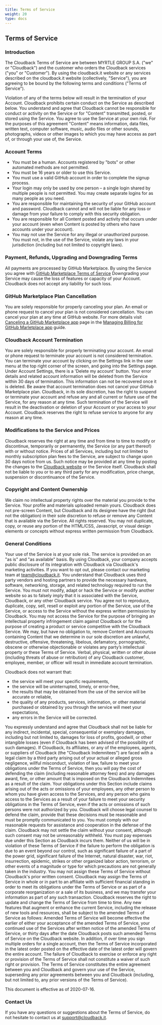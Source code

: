 ```yaml
---
title: Terms of Service
weight: 20
type: docs
---
```



## Terms of Service

### Introduction

The Cloudback Terms of Service are between MYRTLE GROUP S.A. ("we" or "Cloudback") and the customer who orders the Cloudback services ("you" or "Customer"). By using the cloudback.it website or any services described on the cloudback.it website (collectively, "Service"), you are agreeing to be bound by the following terms and conditions ("Terms of Service").

Violation of any of the terms below will result in the termination of your Account.  Cloudback prohibits certain conduct on the Service as described below. You understand and agree that Cloudback cannot be responsible for conduct or activity on the Service or for "Content" transmitted, posted, or stored  using the Service. You agree to use the Service at your own risk. For the purposes of this agreement "Content" means information, data files, written text, computer software, music, audio files or other sounds, photographs, videos or other images to which you may have access as part of, or through your use of, the Service.

### Account Terms

 - You must be a human. Accounts registered by "bots" or other automated methods are not permitted.
 - You must be 16 years or older to use this Service.
 - You must use a valid GitHub account in order to complete the signup process.
 - Your login may only be used by one person – a single login shared by multiple people is not permitted. You may create separate logins for as many people as you need.
 - You are responsible for maintaining the security of your GitHub account and password. Cloudback cannot and will not be liable for any loss or damage from your failure to comply with this security obligation.
 - You are responsible for all Content posted and activity that occurs under your account (even when Content is posted by others who have accounts under your account).
 - You may not use the Service for any illegal or unauthorized purpose. You must not, in the use of the Service, violate any laws in your jurisdiction (including but not limited to copyright laws).

### Payment, Refunds, Upgrading and Downgrading Terms

All payments are processed by GitHub Marketplace. By using the Service you agree with [GitHub Marketplace Terms of Service](https://docs.github.com/en/github/site-policy/github-marketplace-terms-of-service)
Downgrading your Service may cause the loss of features or capacity of your Account. Cloudback does not accept any liability for such loss.

### GitHub Marketplace Plan Cancellation

You are solely responsible for properly canceling your plan. An email or phone request to cancel your plan is not considered cancellation. You can cancel your plan at any time at GitHub website.
For more details visit [Canceling a GitHub Marketplace app](https://docs.github.com/en/github/setting-up-and-managing-billing-and-payments-on-github/canceling-a-github-marketplace-app) page in the [Managing Billing for GitHub Marletplace app](https://docs.github.com/en/github/setting-up-and-managing-billing-and-payments-on-github/managing-billing-for-github-marketplace-apps) guide.

### Cloudback Account Termination

You are solely responsible for properly terminating your account. An email or phone request to terminate your account is not considered termination.
You can terminate your account by clicking on the Settings link in the user menu at the top right corner of the screen, and going into the Settings page. Under Account Settings, there is a 'Delete my account' button.
Your error details and related account information will be deleted from the Service within 30 days of termination. This information can not be recovered once it is deleted.
Be aware that account termination does not cancel your GitHub Marketplace plan.
Cloudback, in its sole discretion, has the right to suspend or terminate your account and refuse any and all current or future use of the Service, for any reason at any time. Such termination of the Service will result in the deactivation or deletion of your Account or your access to your Account. Cloudback reserves the right to refuse service to anyone for any reason at any time.

### Modifications to the Service and Prices

Cloudback reserves the right at any time and from time to time to modify or discontinue, temporarily or permanently, the Service (or any part thereof) with or without notice.
Prices of all Services, including but not limited to monthly subscription plan fees to the Service, are subject to change upon 30 days notice from us. Such notice may be provided at any time by posting the changes to the [Cloudback website](https://cloudback.it) or the Service itself.
Cloudback shall not be liable to you or to any third party for any modification, price change, suspension or discontinuance of the Service.

### Copyright and Content Ownership

We claim no intellectual property rights over the material you provide to the Service. Your profile and materials uploaded remain yours.
Cloudback does not pre-screen Content, but Cloudback and its designee have the right (but not the obligation) in their sole discretion to refuse or remove any Content that is available via the Service.
All rights reserved. You may not duplicate, copy, or reuse any portion of the HTML/CSS, Javascript, or visual design elements or concepts without express written permission from Cloudback. 

### General Conditions

Your use of the Service is at your sole risk. The service is provided on an "as is" and "as available" basis.
By using Cloudback, your company accepts public disclosure of its integration with Cloudback via Cloudback's marketing activities. If you want to opt out, please contact our marketing team at team@cloudback.it.
You understand that Cloudback uses third party vendors and hosting partners to provide the necessary hardware, software, networking, storage, and related technology required to run the Service.
You must not modify, adapt or hack the Service or modify another website so as to falsely imply that it is associated with the Service, Cloudback, or any other Cloudback service.
You agree not to reproduce, duplicate, copy, sell, resell or exploit any portion of the Service, use of the Service, or access to the Service without the express written permission by Cloudback.
You may not access the Service for the purpose of bringing an intellectual property infringement claim against Cloudback or for the purpose of creating a product or service competitive with the Cloudback Service.
We may, but have no obligation to, remove Content and Accounts containing Content that we determine in our sole discretion are unlawful, destructive, offensive, threatening, libelous, defamatory, pornographic, obscene or otherwise objectionable or violates any party’s intellectual property or these Terms of Service.
Verbal, physical, written or other abuse (including threats of abuse or retribution) of any Cloudback customer, employee, member, or officer will result in immediate account termination.

Cloudback does not warrant that:

 - the service will meet your specific requirements, 
 - the service will be uninterrupted, timely, or error-free, 
 - the results that may be obtained from the use of the service will be accurate or reliable, 
 - the quality of any products, services, information, or other material purchased or obtained by you through the service will meet your expectations, 
 - any errors in the Service will be corrected.
 
You expressly understand and agree that Cloudback shall not be liable for any indirect, incidental, special, consequential or exemplary damages, including but not limited to, damages for loss of profits, goodwill, or other intangible losses (even if Cloudback has been advised of the possibility of such damages).
If Cloudback, its affiliates, or any of the employees, agents, or suppliers of Cloudback (the "Cloudback Indemnitees") are faced with a legal claim by a third party arising out of your actual or alleged gross negligence, willful misconduct, violation of law, failure to meet your obligations under the Terms of Service, then you will pay the cost of defending the claim (including reasonable attorney fees) and any damages award, fine, or other amount that is imposed on the Cloudback Indemnitees as a result of the claim. Your obligations under this Section include claims arising out of the acts or omissions of your employees, any other person to whom you have given access to the Services, and any person who gains access to the Services as a result of your failure to meet your security obligations in the Terms of Service, even if the acts or omissions of such persons were not authorized by you. Cloudback will choose legal counsel to defend the claim, provide that these decisions must be reasonable and must be promptly communicated to you. You must comply with our reasonable requests for assistance and cooperation in the defense of the claim. Cloudback may not settle the claim without your consent, although such consent may not be unreasonably withheld. You must pay expenses due under this Section as Cloudback incurs them.
Neither of us will be in violation of these Terms of Service if the failure to perform the obligation is due to an event beyond our control, such as significant failure of a part of the power grid, significant failure of the Internet, natural disaster, war, riot, insurrection, epidemic, strikes or other organized labor action, terrorism, or other events of a magnitude or type for which precautions are not generally taken in the industry.
You may not assign these Terms of Service without Cloudback's prior written consent. Cloudback may assign the Terms of Service in whole or in part to an affiliate with sufficient financial standing in order to meet its obligations under the Terms of Service or as part of a corporate reorganization or a sale of its business, and we may transfer your information as part of any such transaction.
Cloudback reserves the right to update and change the Terms of Service from time to time. Any new features that augment or enhance the current Service, including the release of new tools and resources, shall be subject to the amended Terms of Service as follows: Amended Terms of Service will become effective the earlier of either your acceptance of the amended Terms of Service, your continued use of the Services after written notice of the amended Terms of Service, or thirty days after the date Cloudback posts such amended Terms of Service on the Cloudback website. In addition, if over time you sign multiple orders for a single account, then the Terms of Service incorporated in the latest order posted on the effective date of the latest order will govern the entire account.
The failure of Cloudback to exercise or enforce any right or provision of the Terms of Service shall not constitute a waiver of such right or provision. The Terms of Service constitutes the entire agreement between you and Cloudback and govern your use of the Service, superseding any prior agreements between you and Cloudback (including, but not limited to, any prior versions of the Terms of Service).

This document is effective as of 2020-07-16.

### Contact Us
If you have any questions or suggestions about the Terms of Service, do not hesitate to contact us at support@cloudback.it.
